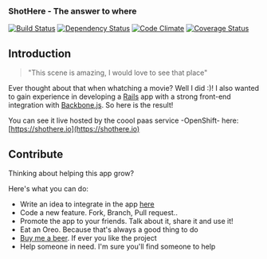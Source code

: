 ### ShotHere - The answer to where ###
[![Build Status](https://travis-ci.org/popox/ShotHere.png?branch=master)](https://travis-ci.org/popox/ShotHere) [![Dependency Status](https://gemnasium.com/popox/ShotHere.png)](https://gemnasium.com/popox/ShotHere) [![Code Climate](https://codeclimate.com/github/popox/ShotHere.png)](https://codeclimate.com/github/popox/ShotHere) [![Coverage Status](https://coveralls.io/repos/popox/ShotHere/badge.png)](https://coveralls.io/r/popox/ShotHere)

## Introduction ##

> "This scene is amazing, I would love to see that place"

Ever thought about that when whatching a movie? Well I did :)!
I also wanted to gain experience in developing a [Rails](http://rubyonrails.org/ "Rails") app with a strong front-end integration with [Backbone.js](http://backbonejs.org/ "Backbone.js"). So here is the result!

You can see it live hosted by the coool paas service -OpenShift- here: [https://shothere.io](https://shothere.io)

## Contribute ##

Thinking about helping this app grow?

Here's what you can do:

* Write an idea to integrate in the app [here](https://github.com/popox/ShotHere/issues)
* Code a new feature. Fork, Branch, Pull request..
* Promote the app to your friends. Talk about it, share it and use it!
* Eat an Oreo. Because that's always a good thing to do
* [Buy me a beer](https://www.paypal.com/cgi-bin/webscr?cmd=_s-xclick&hosted_button_id=QHK6TMG66TSD4). If ever you like the project
* Help someone in need. I'm sure you'll find someone to help
